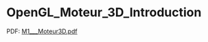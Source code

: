 # OpenGL_Moteur_3D_Introduction

PDF:
[M1___Moteur3D.pdf](https://github.com/YoannSo/OpenGL_Moteur_3D_Introduction/files/9802840/M1___Moteur3D.pdf)
